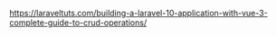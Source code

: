 https://laraveltuts.com/building-a-laravel-10-application-with-vue-3-complete-guide-to-crud-operations/